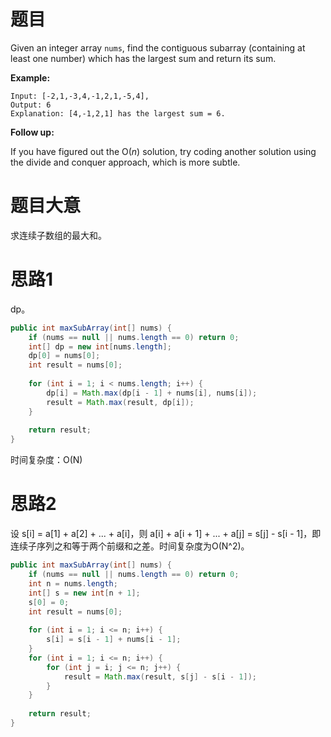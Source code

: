 # 题目

Given an integer array `nums`, find the contiguous subarray (containing at least one number) which has the largest sum and return its sum.

**Example:**

```
Input: [-2,1,-3,4,-1,2,1,-5,4],
Output: 6
Explanation: [4,-1,2,1] has the largest sum = 6.
```

**Follow up:**

If you have figured out the O(*n*) solution, try coding another solution using the divide and conquer approach, which is more subtle.

# 题目大意

求连续子数组的最大和。

# 思路1

dp。

```java
public int maxSubArray(int[] nums) {
	if (nums == null || nums.length == 0) return 0;
    int[] dp = new int[nums.length];
    dp[0] = nums[0];
    int result = nums[0];
    
    for (int i = 1; i < nums.length; i++) {
        dp[i] = Math.max(dp[i - 1] + nums[i], nums[i]);
        result = Math.max(result, dp[i]);
    }
    
    return result;
}
```

时间复杂度：O(N)

# 思路2

设 s[i] = a[1] + a[2] + ... + a[i]，则 a[i] + a[i + 1] + ... + a[j] = s[j] - s[i - 1]，即连续子序列之和等于两个前缀和之差。时间复杂度为O(N^2)。

```java
public int maxSubArray(int[] nums) {
	if (nums == null || nums.length == 0) return 0;
    int n = nums.length;
    int[] s = new int[n + 1];
    s[0] = 0;
    int result = nums[0];
    
    for (int i = 1; i <= n; i++) {
        s[i] = s[i - 1] + nums[i - 1];
    }
    for (int i = 1; i <= n; i++) {
        for (int j = i; j <= n; j++) {
            result = Math.max(result, s[j] - s[i - 1]);
        }
    }
    
    return result;
}
```

